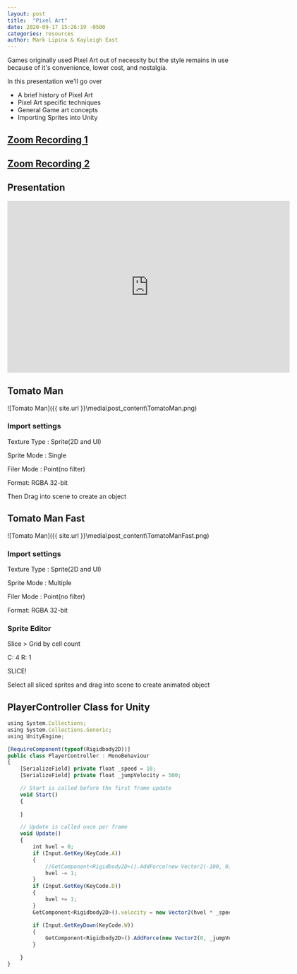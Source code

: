 ```yaml
---
layout: post
title:  "Pixel Art"
date: 2020-09-17 15:26:19 -0500
categories: resources
author: Mark Lipina & Kayleigh East
---
```


Games originally used Pixel Art out of necessity but the style remains in use because of it's convenience, lower cost, and nostalgia.

In this presentation we'll go over
 * A brief history of Pixel Art
 * Pixel Art specific techniques
 * General Game art concepts
 * Importing Sprites into Unity
 
## [Zoom Recording 1](https://drive.google.com/file/d/15QxeBUB4M7OKjfvDkTdLGofQwl8wvqJp/view?usp=sharing)
## [Zoom Recording 2](https://drive.google.com/file/d/1Bqzwpt93DZvqXBy6CyCPnsEoq3rbDdoM/view?usp=sharing)
## Presentation

<iframe src="https://docs.google.com/presentation/d/e/2PACX-1vQHo61GXdfW9zGA33iedeJ8nocPN3vodnT37GEQaAMR5l90VKE9IZfqFnY95I9T7OFFbOyI8wzYl0pm/embed?start=false&loop=false&delayms=60000" frameborder="0" width="640" height="389" allowfullscreen="true" mozallowfullscreen="true" webkitallowfullscreen="true"></iframe>

## Tomato Man

![Tomato Man]({{ site.url }}\media\post_content\TomatoMan.png)


### Import settings

Texture Type : Sprite(2D and UI)

Sprite Mode : Single

Filer Mode : Point(no filter)

Format: RGBA 32-bit

Then Drag into scene to create an object

## Tomato Man Fast

![Tomato Man]({{ site.url }}\media\post_content\TomatoManFast.png)

### Import settings

Texture Type : Sprite(2D and UI)

Sprite Mode : Multiple

Filer Mode : Point(no filter)

Format: RGBA 32-bit

### Sprite Editor

Slice > Grid by cell count

C: 4    R: 1

SLICE!

Select all sliced sprites and drag into scene to create animated object

## PlayerController Class for Unity

```javascript
using System.Collections;
using System.Collections.Generic;
using UnityEngine;

[RequireComponent(typeof(Rigidbody2D))]
public class PlayerController : MonoBehaviour
{
    [SerializeField] private float _speed = 10;
    [SerializeField] private float _jumpVelocity = 500;

    // Start is called before the first frame update
    void Start()
    {
        
    }

    // Update is called once per frame
    void Update()
    {
        int hvel = 0;
        if (Input.GetKey(KeyCode.A))
        {
            //GetComponent<Rigidbody2D>().AddForce(new Vector2(-100, 0));
            hvel -= 1;
        }
        if (Input.GetKey(KeyCode.D))
        {
            hvel += 1;
        }
        GetComponent<Rigidbody2D>().velocity = new Vector2(hvel * _speed, GetComponent<Rigidbody2D>().velocity.y);

        if (Input.GetKeyDown(KeyCode.W))
        {
            GetComponent<Rigidbody2D>().AddForce(new Vector2(0, _jumpVelocity));
        }

    }
}
```